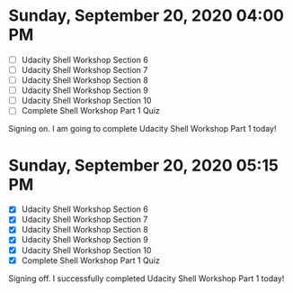 # Sunday, September 20, 2020 04:00 PM
- [ ] Udacity Shell Workshop Section 6
- [ ] Udacity Shell Workshop Section 7
- [ ] Udacity Shell Workshop Section 8
- [ ] Udacity Shell Workshop Section 9
- [ ] Udacity Shell Workshop Section 10
- [ ] Complete Shell Workshop Part 1 Quiz

Signing on. I am going to complete Udacity Shell Workshop Part 1 today!

# Sunday, September 20, 2020 05:15 PM
- [X] Udacity Shell Workshop Section 6
- [X] Udacity Shell Workshop Section 7
- [X] Udacity Shell Workshop Section 8
- [X] Udacity Shell Workshop Section 9
- [X] Udacity Shell Workshop Section 10
- [X] Complete Shell Workshop Part 1 Quiz

Signing off. I successfully completed Udacity Shell Workshop Part 1 today!